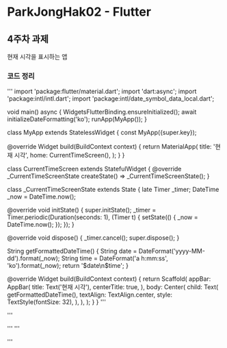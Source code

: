 # ParkJongHak02 - Flutter


## 4주차 과제
현재 시각을 표시하는 앱


### 코드 정리
'''
import 'package:flutter/material.dart';
import 'dart:async';
import 'package:intl/intl.dart';
import 'package:intl/date_symbol_data_local.dart';

void main() async {
  WidgetsFlutterBinding.ensureInitialized();
  await initializeDateFormatting('ko');
  runApp(MyApp());
}

class MyApp extends StatelessWidget {
  const MyApp({super.key});

  @override
  Widget build(BuildContext context) {
    return MaterialApp(
      title: '현재 시각',
      home: CurrentTimeScreen(),
    );
  }
}

class CurrentTimeScreen extends StatefulWidget {
  @override
  _CurrentTimeScreenState createState() => _CurrentTimeScreenState();
}

class _CurrentTimeScreenState extends State<CurrentTimeScreen> {
  late Timer _timer;
  DateTime _now = DateTime.now();

  @override
  void initState() {
    super.initState();
    _timer = Timer.periodic(Duration(seconds: 1), (Timer t) {
      setState(() {
        _now = DateTime.now();
      });
    });
  }

  @override
  void dispose() {
    _timer.cancel();
    super.dispose();
  }

  String getFormattedDateTime() {
    String date = DateFormat('yyyy-MM-dd').format(_now);
    String time = DateFormat('a h:mm:ss', 'ko').format(_now);
    return '$date\n$time';
  }

  @override
  Widget build(BuildContext context) {
    return Scaffold(
      appBar: AppBar(
        title: Text('현재 시각'),
        centerTitle: true, 
      ),
      body: Center(
        child: Text(
          getFormattedDateTime(),
          textAlign: TextAlign.center,
          style: TextStyle(fontSize: 32),
        ),
      ),
    );
  }
}
'''

'''

'''
'''

'''
